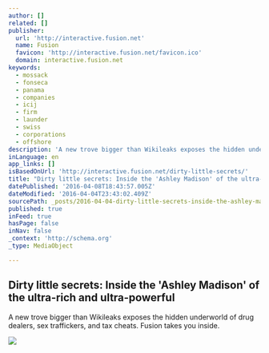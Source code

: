 ```yaml
---
author: []
related: []
publisher:
  url: 'http://interactive.fusion.net'
  name: Fusion
  favicon: 'http://interactive.fusion.net/favicon.ico'
  domain: interactive.fusion.net
keywords:
  - mossack
  - fonseca
  - panama
  - companies
  - icij
  - firm
  - launder
  - swiss
  - corporations
  - offshore
description: 'A new trove bigger than Wikileaks exposes the hidden underworld of drug dealers, sex traffickers, and tax cheats. Fusion takes you inside.'
inLanguage: en
app_links: []
isBasedOnUrl: 'http://interactive.fusion.net/dirty-little-secrets/'
title: "Dirty little secrets: Inside the 'Ashley Madison' of the ultra-rich and ultra-powerful"
datePublished: '2016-04-08T18:43:57.005Z'
dateModified: '2016-04-04T23:43:02.409Z'
sourcePath: _posts/2016-04-04-dirty-little-secrets-inside-the-ashley-madison-of-the-ult.md
published: true
inFeed: true
hasPage: false
inNav: false
_context: 'http://schema.org'
_type: MediaObject

---
```

<article style=""><h1>Dirty little secrets: Inside the 'Ashley Madison' of the ultra-rich and ultra-powerful</h1><p>A new trove bigger than Wikileaks exposes the hidden underworld of drug dealers, sex traffickers, and tax cheats. Fusion takes you inside.</p><img src="http://interactive.fusion.net/dirty-little-secrets/images/og_image.jpg" /></article>